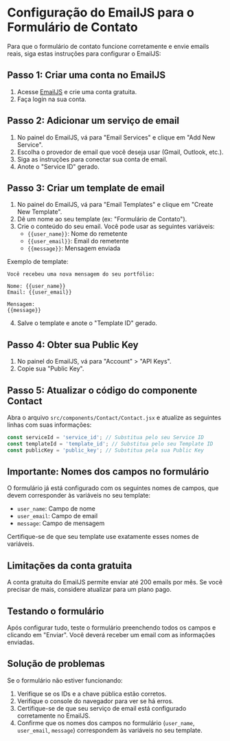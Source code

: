 # Configuração do EmailJS para o Formulário de Contato

Para que o formulário de contato funcione corretamente e envie emails reais, siga estas instruções para configurar o EmailJS:

## Passo 1: Criar uma conta no EmailJS

1. Acesse [EmailJS](https://www.emailjs.com/) e crie uma conta gratuita.
2. Faça login na sua conta.

## Passo 2: Adicionar um serviço de email

1. No painel do EmailJS, vá para "Email Services" e clique em "Add New Service".
2. Escolha o provedor de email que você deseja usar (Gmail, Outlook, etc.).
3. Siga as instruções para conectar sua conta de email.
4. Anote o "Service ID" gerado.

## Passo 3: Criar um template de email

1. No painel do EmailJS, vá para "Email Templates" e clique em "Create New Template".
2. Dê um nome ao seu template (ex: "Formulário de Contato").
3. Crie o conteúdo do seu email. Você pode usar as seguintes variáveis:
   - `{{user_name}}`: Nome do remetente
   - `{{user_email}}`: Email do remetente
   - `{{message}}`: Mensagem enviada

Exemplo de template:

```
Você recebeu uma nova mensagem do seu portfólio:

Nome: {{user_name}}
Email: {{user_email}}

Mensagem:
{{message}}
```

4. Salve o template e anote o "Template ID" gerado.

## Passo 4: Obter sua Public Key

1. No painel do EmailJS, vá para "Account" > "API Keys".
2. Copie sua "Public Key".

## Passo 5: Atualizar o código do componente Contact

Abra o arquivo `src/components/Contact/Contact.jsx` e atualize as seguintes linhas com suas informações:

```javascript
const serviceId = 'service_id'; // Substitua pelo seu Service ID
const templateId = 'template_id'; // Substitua pelo seu Template ID
const publicKey = 'public_key'; // Substitua pela sua Public Key
```

## Importante: Nomes dos campos no formulário

O formulário já está configurado com os seguintes nomes de campos, que devem corresponder às variáveis no seu template:

- `user_name`: Campo de nome
- `user_email`: Campo de email
- `message`: Campo de mensagem

Certifique-se de que seu template use exatamente esses nomes de variáveis.

## Limitações da conta gratuita

A conta gratuita do EmailJS permite enviar até 200 emails por mês. Se você precisar de mais, considere atualizar para um plano pago.

## Testando o formulário

Após configurar tudo, teste o formulário preenchendo todos os campos e clicando em "Enviar". Você deverá receber um email com as informações enviadas.

## Solução de problemas

Se o formulário não estiver funcionando:

1. Verifique se os IDs e a chave pública estão corretos.
2. Verifique o console do navegador para ver se há erros.
3. Certifique-se de que seu serviço de email está configurado corretamente no EmailJS.
4. Confirme que os nomes dos campos no formulário (`user_name`, `user_email`, `message`) correspondem às variáveis no seu template. 